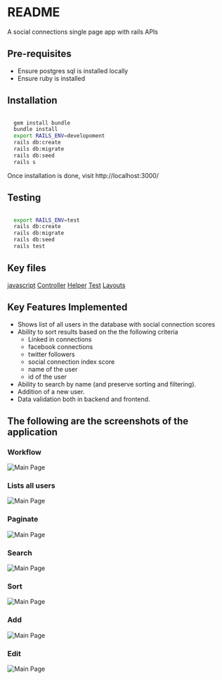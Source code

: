 # README

A social connections single page app with rails APIs

## Pre-requisites
- Ensure postgres sql is installed locally
- Ensure ruby is installed

## Installation

```bash

  gem install bundle
  bundle install
  export RAILS_ENV=developoment
  rails db:create
  rails db:migrate
  rails db:seed
  rails s

```

Once installation is done, visit http://localhost:3000/

## Testing

```bash

  export RAILS_ENV=test
  rails db:create
  rails db:migrate
  rails db:seed
  rails test

```


## Key files

[javascript](https://github.com/dharinim/social-connections/blob/master/app/assets/javascripts/userdetails.js)
[Controller](https://github.com/dharinim/social-connections/blob/master/app/controllers/users_controller.rb)
[Helper](https://github.com/dharinim/social-connections/blob/master/app/helpers/users_helper.rb)
[Test](https://github.com/dharinim/social-connections/blob/master/test/controllers/users_controller_test.rb)
[Layouts](https://github.com/dharinim/social-connections/tree/master/app/views/users)

## Key Features Implemented
  - Shows list of all users in the database with social connection scores
  - Ability to sort results based on the the following criteria
      - Linked in connections
      - facebook connections
      - twitter followers
      - social connection index score
      - name of the user
      - id of the user
  - Ability to search by name (and preserve sorting and filtering).
  - Addition of a new user.
  - Data validation both in backend and frontend.

## The following are the screenshots of the application

### Workflow 

![Main Page](show.gif)

### Lists all users

![Main Page](main-page.png)

### Paginate

![Main Page](paginate.png)

### Search

![Main Page](search.png)

### Sort

![Main Page](sort.png)

### Add

![Main Page](add.png)

### Edit

![Main Page](edit.png)